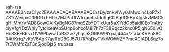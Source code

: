 ssh-rsa AAAAB3NzaC1yc2EAAAADAQABAAABAQC/sDy/znkvIWy0JMwdih4LoP7x1Z81rWexpxC3RGR+hHL52MJPaUtW5xamtcJddRg6CBq0GFBp7Jgs5vMMC5gHilMhfrVfAD8GowOAiKyBgNG87mqSZbYDTIxUur5aX1YdOo5aidi0EoTnAhyciyVfgYDzWhIyTytcIxeaVbSU4p6ohcoM8l7h7zF389qcz2knc0P5jqN65divQHo88FFB6s+OVWPbwwToB32w7yLqse3ORKW9IYpJj444x/zta4cKVPn88CR4t/Krtq7vKoV6AgK7ayTbD8GJ57U7KYoDwTVkWOWfZYPmeXGlADL6qz7o7tEWMfoZaT3nSjodQjz5 trubasa
